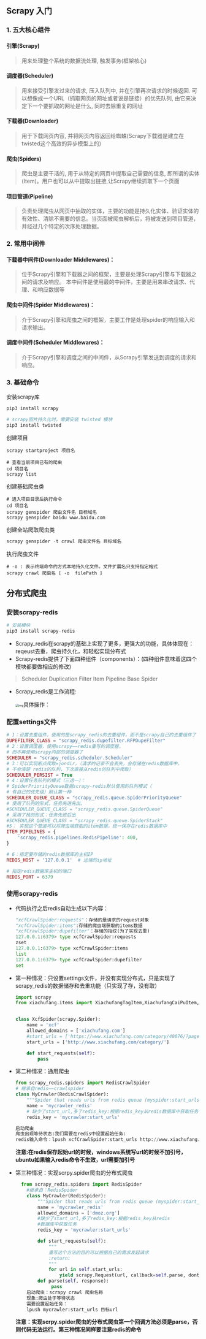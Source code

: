 ## Scrapy 入门

### 1. 五大核心组件

#### 引擎(Scrapy)

> 用来处理整个系统的数据流处理, 触发事务(框架核心)



#### 调度器(Scheduler)

> 用来接受引擎发过来的请求, 压入队列中, 并在引擎再次请求的时候返回. 可以想像成一个URL（抓取网页的网址或者说是链接）的优先队列, 由它来决定下一个要抓取的网址是什么, 同时去除重复的网址



#### 下载器(Downloader)

> 用于下载网页内容, 并将网页内容返回给蜘蛛(Scrapy下载器是建立在twisted这个高效的异步模型上的)



#### 爬虫(Spiders)

> 爬虫是主要干活的, 用于从特定的网页中提取自己需要的信息, 即所谓的实体(Item)。用户也可以从中提取出链接,让Scrapy继续抓取下一个页面



#### 项目管道(Pipeline)

> 负责处理爬虫从网页中抽取的实体，主要的功能是持久化实体、验证实体的有效性、清除不需要的信息。当页面被爬虫解析后，将被发送到项目管道，并经过几个特定的次序处理数据。



### 2. 常用中间件

#### 下载器中间件(Downloader Middlewares)：

> 位于Scrapy引擎和下载器之间的框架，主要是处理Scrapy引擎与下载器之间的请求及响应。
> 本中间件是使用最的中间件，主要是用来串改请求、代理、和响应数据等



#### 爬虫中间件(Spider Middlewares)：

> 介于Scrapy引擎和爬虫之间的框架，主要工作是处理spider的响应输入和请求输出。



#### 调度中间件(Scheduler Middlewares)：

> 介于Scrapy引擎和调度之间的中间件，从Scrapy引擎发送到调度的请求和响应。



### 3. 基础命令

安装scrapy库
``` python
pip3 install scrapy

# scrapy图片持久化时，需要安装 twisted 模块
pip3 install twisted
```

创建项目
```
scrapy startproject 项目名

# 查看当前项目已有的爬虫
cd 项目名
scrapy list
```

创建基础爬虫类
``` python3
# 进入项目目录后执行命令
cd 项目名
scrapy genspider 爬虫文件名 目标域名
scrapy genspider baidu www.baidu.com
```

创建全站爬取爬虫类
``` python
scrapy genspider -t crawl 爬虫文件名 目标域名
```

执行爬虫文件
``` python3
# -o : 表示终端命令的方式本地持久化文件。文件扩展名只支持指定格式
scrapy crawl 爬虫名 [ -o  filePath ]
```





## 分布式爬虫

### 安装scrapy-redis

```python
# 安装模块
pip3 install scrapy-redis
```

- Scrapy_redis在scrapy的基础上实现了更多，更强大的功能，具体体现在：reqeust去重，爬虫持久化，和轻松实现分布式
- Scrapy-redis提供了下面四种组件（components）：(四种组件意味着这四个模块都要做相应的修改)

> Scheduler
> Duplication Filter
> Item Pipeline
> Base Spider

- Scrapy_redis是工作流程:

  <img src="https:////upload-images.jianshu.io/upload_images/12983183-1489558044ed0d56.png?imageMogr2/auto-orient/strip|imageView2/2/w/1200/format/webp" alt="img" style="zoom:50%;" />具体操作：



### 配置settings文件

```php
# 1：设置去重组件，使用的是scrapy_redis的去重组件，而不是scrapy自己的去重组件了
DUPEFILTER_CLASS = "scrapy_redis.dupefilter.RFPDupeFilter"
# 2：设置调度器，使用scrapy——redis重写的调度器，
# 而不再使用scrapy内部的调度器了
SCHEDULER = "scrapy_redis.scheduler.Scheduler"
# 3：可以实现断点爬取=jondir，（请求的记录不会丢失，会存储在redis数据库中，
# 不会清楚 redis的队列，下次直接从redis的队列中爬取）
SCHEDULER_PERSIST = True
# 4：设置任务队列的模式（三选一）：
# SpiderPriorityQueue数据scrapy-redis默认使用的队列模式（
# 有自己的优先级）默认第一种
SCHEDULER_QUEUE_CLASS = "scrapy_redis.queue.SpiderPriorityQueue"
# 使用了队列的形式，任务先进先出。
#SCHEDULER_QUEUE_CLASS = "scrapy_redis.queue.SpiderQueue"
# 采用了栈的形式：任务先进后出
#SCHEDULER_QUEUE_CLASS = "scrapy_redis.queue.SpiderStack"
#5： 实现这个管道可以将爬虫端获取的item数据，统一保存在redis数据库中
ITEM_PIPELINES = {
    'scrapy_redis.pipelines.RedisPipeline': 400,
}

# 6：指定要存储的redis数据库的主机IP
REDIS_HOST = '127.0.0.1'  # 远端的ip地址

# 指定redis数据库主机的端口
REDIS_PORT = 6379
```



### 使用scrapy-redis

- 代码执行之后redis自动生成以下内容：

  ```python
  "xcfCrawlSpider:requests"：存储的是请求的request对象
  "xcfCrawlSpider:items":存储的爬虫端获取的items数据
  "xcfCrawlSpider:dupefilter"：存储的指纹(为了实现去重)
  127.0.0.1:6379> type xcfCrawlSpider:requests
  zset
  127.0.0.1:6379> type xcfCrawlSpider:items
  list
  127.0.0.1:6379> type xcfCrawlSpider:dupefilter
  set
  ```

- 第一种情况：只设置settings文件，并没有实现分布式，只是实现了scrapy_redis的数据储存和去重功能（只实现了存，没有取）

  ```python
  import scrapy
  from xiachufang.items import XiachufangTagItem,XiachufangCaiPuItem,XiachufangUserInfoItem
  
  
  class XcfSpider(scrapy.Spider):
      name = 'xcf'
      allowed_domains = ['xiachufang.com']
      #start_urls = ['https://www.xiachufang.com/category/40076/?page=1']
      start_urls = ['http://www.xiachufang.com/category/']
  
      def start_requests(self):
          pass
  ```

- 第二种情况：通用爬虫

  ```python
  from scrapy_redis.spiders import RedisCrawlSpider
  # 继承自redis——crawlspider
  class MyCrawler(RedisCrawlSpider):
      """Spider that reads urls from redis queue (myspider:start_urls)."""
      name = 'mycrawler_redis'
      # 缺少了start_url,多了redis_key:根据redis_key从redis数据库中获取任务
      redis_key = 'mycrawler:start_urls'
  
  启动爬虫
  爬虫出现等待状态:我们需要在redis中设置起始任务:
  redis输入命令：lpush xcfCrawlSpider:start_urls http://www.xiachufang.com/category/
  ```

  **注意:在redis保存起始url的时候，windows系统写url的时候不加引号，ubuntu如果输入redis命令不生效，url需要加引号**

- 第三种情况：实现scrpy.spider爬虫的分布式爬虫

  ```python
    from scrapy_redis.spiders import RedisSpider
      #继承自：RedisSpider
      class MyCrawler(RedisSpider):
          """Spider that reads urls from redis queue (myspider:start_urls)."""
          name = 'mycrawler_redis'
          allowed_domains = ['dmoz.org']
          #缺少了start_url,多了redis_key:根据redis_key从redis
          #数据库中获取任务
          redis_key = 'mycrawler:start_urls'
  
          def start_requests(self):
              """
              重写这个方法的目的可以根据自己的需求发起请求
              :return:
              """
              for url in self.start_urls:
                  yield scrapy.Request(url, callback=self.parse, dont_filter=True)
          def parse(self, response):
               pass
      启动爬虫：scrapy crawl 爬虫名称
      现象:爬虫处于等待状态
      需要设置起始任务：
      lpush mycrawler:start_urls 目标url
  ```

  **注意：实现scrpy.spider爬虫的分布式爬虫第一个回调方法必须是parse，否则代码无法运行。第三种情况同样要注意redis的命令**
